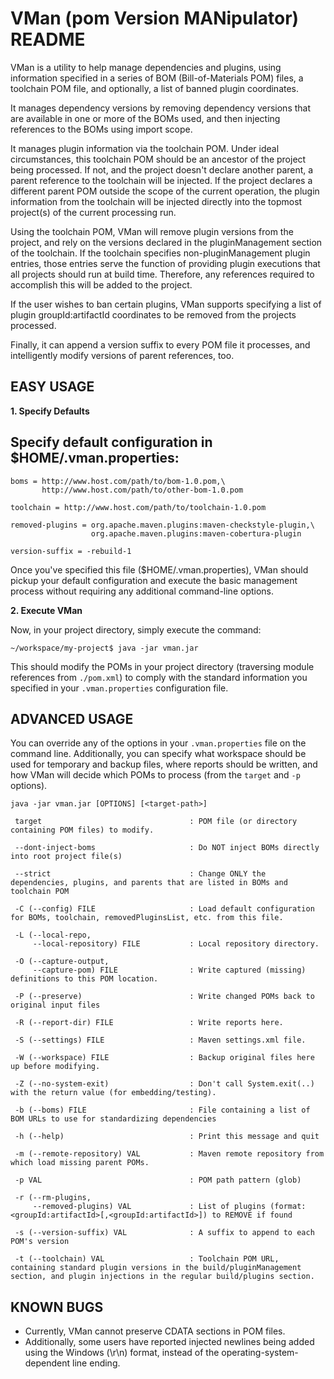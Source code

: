 VMan (pom Version MANipulator) README
=====================================

VMan is a utility to help manage dependencies and plugins, using information
specified in a series of BOM (Bill-of-Materials POM) files, a toolchain POM
file, and optionally, a list of banned plugin coordinates.

It manages dependency versions by removing dependency versions that are available
in one or more of the BOMs used, and then injecting references to the BOMs
using import scope.

It manages plugin information via the toolchain POM. Under ideal circumstances,
this toolchain POM should be an ancestor of the project being processed. If
not, and the project doesn't declare another parent, a parent reference to the
toolchain will be injected. If the project declares a different parent POM
outside the scope of the current operation, the plugin information from the
toolchain will be injected directly into the topmost project(s) of the current
processing run.

Using the toolchain POM, VMan will remove plugin versions from the project, and
rely on the versions declared in the pluginManagement section of the toolchain.
If the toolchain specifies non-pluginManagement plugin entries, those entries
serve the function of providing plugin executions that all projects should 
run at build time. Therefore, any references required to accomplish this will
be added to the project.

If the user wishes to ban certain plugins, VMan supports specifying
a list of plugin groupId:artifactId coordinates to be removed from the projects 
processed.

Finally, it can append a version suffix to every POM file it processes, and
intelligently modify versions of parent references, too.

EASY USAGE
----------

**1. Specify Defaults**

Specify default configuration in **$HOME/.vman.properties**:
 ---

    boms = http://www.host.com/path/to/bom-1.0.pom,\
           http://www.host.com/path/to/other-bom-1.0.pom
    
    toolchain = http://www.host.com/path/to/toolchain-1.0.pom
    
    removed-plugins = org.apache.maven.plugins:maven-checkstyle-plugin,\
                      org.apache.maven.plugins:maven-cobertura-plugin
    
    version-suffix = -rebuild-1

Once you've specified this file ($HOME/.vman.properties), VMan should pickup your
default configuration and execute the basic management process without requiring 
any additional command-line options.

**2. Execute VMan**

Now, in your project directory, simply execute the command:

    ~/workspace/my-project$ java -jar vman.jar

This should modify the POMs in your project directory (traversing module references from `./pom.xml`)
to comply with the standard information you specified in your `.vman.properties` configuration file.

ADVANCED USAGE
--------------

You can override any of the options in your `.vman.properties` file on the command line. Additionally,
you can specify what workspace should be used for temporary and backup files, where reports should be
written, and how VMan will decide which POMs to process (from the `target` and `-p` options).

    java -jar vman.jar [OPTIONS] [<target-path>]
    
     target                                 : POM file (or directory containing POM files) to modify.
     
     --dont-inject-boms                     : Do NOT inject BOMs directly into root project file(s)
     
     --strict                               : Change ONLY the dependencies, plugins, and parents that are listed in BOMs and toolchain POM
     
     -C (--config) FILE                     : Load default configuration for BOMs, toolchain, removedPluginsList, etc. from this file.
     
     -L (--local-repo, 
         --local-repository) FILE           : Local repository directory.
         
     -O (--capture-output, 
         --capture-pom) FILE                : Write captured (missing) definitions to this POM location.
         
     -P (--preserve)                        : Write changed POMs back to original input files
     
     -R (--report-dir) FILE                 : Write reports here.
     
     -S (--settings) FILE                   : Maven settings.xml file.
     
     -W (--workspace) FILE                  : Backup original files here up before modifying.
     
     -Z (--no-system-exit)                  : Don't call System.exit(..) with the return value (for embedding/testing).
     
     -b (--boms) FILE                       : File containing a list of BOM URLs to use for standardizing dependencies
     
     -h (--help)                            : Print this message and quit
     
     -m (--remote-repository) VAL           : Maven remote repository from which load missing parent POMs.
     
     -p VAL                                 : POM path pattern (glob)
     
     -r (--rm-plugins, 
         --removed-plugins) VAL             : List of plugins (format: <groupId:artifactId>[,<groupId:artifactId>]) to REMOVE if found
         
     -s (--version-suffix) VAL              : A suffix to append to each POM's version
    
     -t (--toolchain) VAL                   : Toolchain POM URL, containing standard plugin versions in the build/pluginManagement section, and plugin injections in the regular build/plugins section.

KNOWN BUGS
----------

* Currently, VMan cannot preserve CDATA sections in POM files.
* Additionally, some users have reported injected newlines being added using the Windows (\r\n) format, instead of
the operating-system-dependent line ending.

